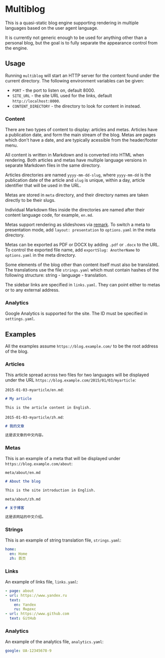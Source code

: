Multiblog
=========

This is a quasi-static blog engine supporting rendering in multiple languages
based on the user agent language.

It is currently not generic enough to be used for anything other than a
personal blog, but the goal is to fully separate the appearance control from
the engine.

Usage
-----

Running `multiblog` will start an HTTP server for the content found under the
current directory. The following environment variables can be given:

- `PORT` - the port to listen on, default 8000.
- `SITE_URL` - the site URL used for the links, default `http://localhost:8000`.
- `CONTENT_DIRECTORY` - the directory to look for content in instead.

### Content

There are two types of content to display: articles and metas. Articles have a
publication date, and form the main stream of the blog. Metas are pages which
don't have a date, and are typically acessible from the header/footer menu.

All content is written in Markdown and is converted into HTML when rendering.
Both articles and metas have multiple language versions in separate Markdown
files in the same directory.

Articles directories are named `yyyy-mm-dd-slug`, where `yyyy-mm-dd` is the
publication date of the article and `slug` is unique, within a day, article
identifier that will be used in the URL.

Metas are stored in `meta` directory, and their directory names are taken
directly to be their slugs.

Individual Markdown files inside the directories are named after their content
language code, for example, `en.md`.

Metas support rendering as slideshows via [remark](https://remarkjs.com/). To
switch a meta to presentation mode, add `layout: presentation` to `options.yaml`
in the meta directory.

Metas can be exported as PDF or DOCX by adding `.pdf` or `.docx` to the URL. To
control the exported file name, add `exportSlug: AnotherName` to `options.yaml`
in the meta directory.

Some elements of the blog other than content itself must also be translated. The
translations use the file `strings.yaml` which must contain hashes of the
following structure: string - language - translation.

The sidebar links are specified in `links.yaml`. They can point either to metas
or to any external address.

### Analytics

Google Analytics is supported for the site. The ID must be specified in
`settings.yaml`.

Examples
--------

All the examples assume `https://blog.example.com/` to be the root address of
the blog.

### Articles

This article spread across two files for two languages will be displayed under
the URL `https://blog.example.com/2015/01/03/myarticle`:

`2015-01-03-myarticle/en.md`:

```markdown
# My article

This is the article content in English.
```

`2015-01-03-myarticle/zh.md`:

```markdown
# 我的文章

这是该文章的中文内容。
```

### Metas

This is an example of a meta that will be displayed under
`https://blog.example.com/about`:

`meta/about/en.md`

```markdown
# About the blog

This is the site introduction in English.
```

`meta/about/zh.md`

```markdown
# 关于博客

这是该网站的中文介绍。
```

### Strings

This is an example of string translation file, `strings.yaml`:

```yaml
home:
  en: Home
  zh: 首页
```

### Links

An example of links file, `links.yaml`:

```yaml
- page: about
- url: https://www.yandex.ru
  text:
    en: Yandex
    ru: Яндекс
- url: https://www.github.com
  text: GitHub
```

### Analytics

An example of the analytics file, `analytics.yaml`:

```yaml
google: UA-12345678-9
```
